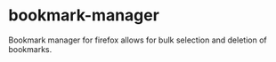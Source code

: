 # bookmark-manager
Bookmark manager for firefox allows for bulk selection and deletion of bookmarks.
